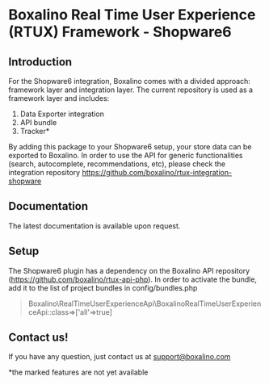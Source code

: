 # Boxalino Real Time User Experience (RTUX) Framework - Shopware6

## Introduction
For the Shopware6 integration, Boxalino comes with a divided approach: framework layer and integration layer.
The current repository is used as a framework layer and includes:

1. Data Exporter integration
2. API bundle
3. Tracker*

By adding this package to your Shopware6 setup, your store data can be exported to Boxalino.
In order to use the API for generic functionalities (search, autocomplete, recommendations, etc), please check the integration repository
https://github.com/boxalino/rtux-integration-shopware

## Documentation

The latest documentation is available upon request.

## Setup
The Shopware6 plugin has a dependency on the Boxalino API repository (https://github.com/boxalino/rtux-api-php).
In order to activate the bundle, add it to the list of project bundles in config/bundles.php
>Boxalino\RealTimeUserExperienceApi\BoxalinoRealTimeUserExperienceApi::class=>['all'=>true]

## Contact us!

If you have any question, just contact us at support@boxalino.com

*the marked features are not yet available
